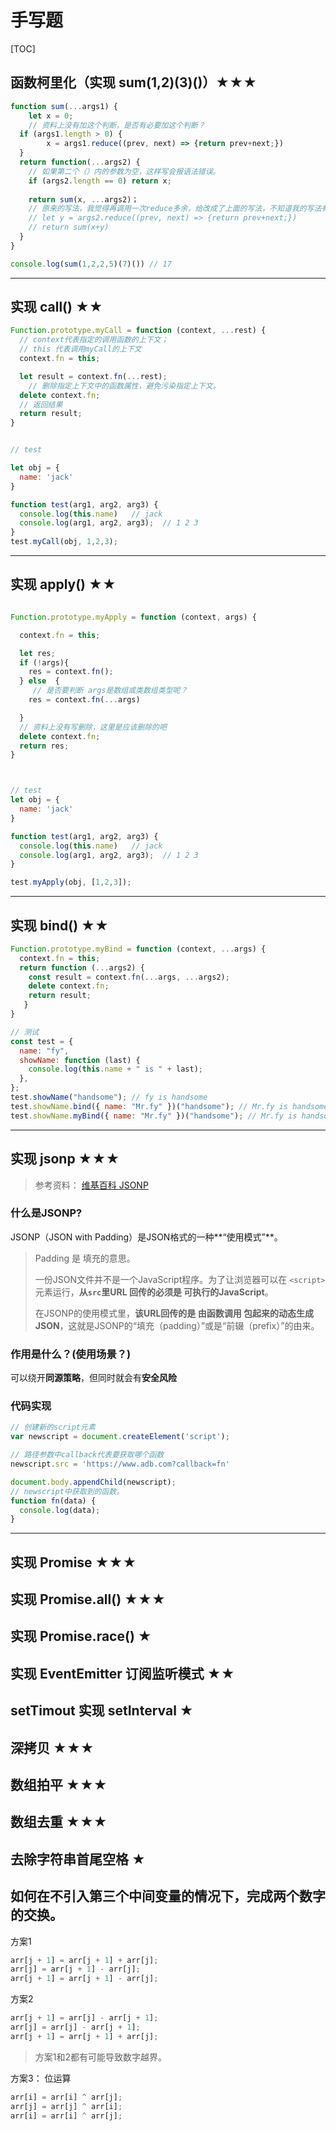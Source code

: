 # 手写题
[TOC]

## 函数柯里化（实现 sum(1,2)(3)()）★★★

```js
function sum(...args1) {
	let x = 0;
	// 资料上没有加这个判断，是否有必要加这个判断？
  if (args1.length > 0) {
  		x = args1.reduce((prev, next) => {return prev+next;})
  }
  return function(...args2) {
    // 如果第二个（）内的参数为空，这样写会报语法错误。
    if (args2.length == 0) return x;
    
    return sum(x, ...args2)；
    // 原来的写法，我觉得再调用一次reduce多余，给改成了上面的写法，不知道我的写法有没有什么问题？
    // let y = args2.reduce((prev, next) => {return prev+next;})
    // return sum(x+y)
  }
}

console.log(sum(1,2,2,5)(7)()) // 17

```

------

## 实现 call() ★★

```js
Function.prototype.myCall = function (context, ...rest) {
  // context代表指定的调用函数的上下文；
  // this 代表调用myCall的上下文
  context.fn = this;

  let result = context.fn(...rest);
	// 删除指定上下文中的函数属性，避免污染指定上下文。
  delete context.fn;
  // 返回结果
  return result;
}


// test

let obj = {
  name: 'jack'
}

function test(arg1, arg2, arg3) {
  console.log(this.name)   // jack
  console.log(arg1, arg2, arg3);  // 1 2 3
}
test.myCall(obj, 1,2,3);

```
-----
## 实现 apply() ★★

```js

Function.prototype.myApply = function (context, args) {

  context.fn = this;

  let res;
  if (!args){
    res = context.fn();
  } else  {
	 // 是否要判断 args是数组或类数组类型呢？
    res = context.fn(...args)

  }
  // 资料上没有写删除，这里是应该删除的吧
  delete context.fn;
  return res;
}



// test
let obj = {
  name: 'jack'
}

function test(arg1, arg2, arg3) {
  console.log(this.name)   // jack
  console.log(arg1, arg2, arg3);  // 1 2 3
}

test.myApply(obj, [1,2,3]);

```
------
## 实现 bind() ★★

```js
Function.prototype.myBind = function (context, ...args) {
  context.fn = this; 
  return function (...args2) {
    const result = context.fn(...args, ...args2);
    delete context.fn;
    return result;
   }
}

// 测试
const test = {
  name: "fy",
  showName: function (last) {
    console.log(this.name + " is " + last);
  },
};
test.showName("handsome"); // fy is handsome
test.showName.bind({ name: "Mr.fy" })("handsome"); // Mr.fy is handsome
test.showName.myBind({ name: "Mr.fy" })("handsome"); // Mr.fy is handsome
```

-----

## 实现 jsonp ★★★
> 参考资料： [维基百科 JSONP](https://zh.wikipedia.org/wiki/JSONP)

### 什么是JSONP?

JSONP（JSON with Padding）是JSON格式的一种**“使用模式”**。
> Padding 是 填充的意思。
> 
> 一份JSON文件并不是一个JavaScript程序。为了让浏览器可以在 `<script>`元素运行，**从`src`里URL 回传的必须是 可执行的JavaScript**。
>
> 在JSONP的使用模式里，**该URL回传的是 由函数调用 包起来的动态生成JSON**，这就是JSONP的“填充（padding）”或是“前辍（prefix）”的由来。

### 作用是什么？(使用场景？)
可以绕开**同源策略**，但同时就会有**安全风险**

### 代码实现
```js
// 创建新的script元素
var newscript = document.createElement('script');

// 路径参数中callback代表要获取哪个函数
newscript.src = 'https://www.adb.com?callback=fn'

document.body.appendChild(newscript);
// newscript中获取到的函数。
function fn(data) {
  console.log(data);
}

```
------


## 实现 Promise ★★★
## 实现 Promise.all() ★★★
## 实现 Promise.race() ★
## 实现 EventEmitter 订阅监听模式 ★★
## setTimout 实现 setInterval ★
## 深拷贝 ★★★
## 数组拍平 ★★★
## 数组去重 ★★★
## 去除字符串首尾空格 ★


## 如何在不引入第三个中间变量的情况下，完成两个数字的交换。
方案1
```js
arr[j + 1] = arr[j + 1] + arr[j];
arr[j] = arr[j + 1] - arr[j];
arr[j + 1] = arr[j + 1] - arr[j];
```
方案2
```js
arr[j + 1] = arr[j] - arr[j + 1];
arr[j] = arr[j] - arr[j + 1];
arr[j + 1] = arr[j + 1] + arr[j];
```

> 方案1和2都有可能导致数字越界。


方案3： 位运算
```js
arr[i] = arr[i] ^ arr[j];
arr[j] = arr[j] ^ arr[i];
arr[i] = arr[i] ^ arr[j];
```


